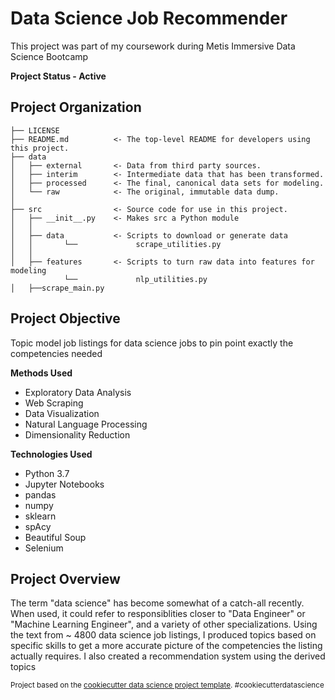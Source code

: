 Data Science Job Recommender
==============================

This project was part of my coursework during Metis Immersive Data Science Bootcamp

**Project Status - Active**

Project Organization
------------

    ├── LICENSE
    ├── README.md          <- The top-level README for developers using this project.
    ├── data
    │   ├── external       <- Data from third party sources.
    │   ├── interim        <- Intermediate data that has been transformed.
    │   ├── processed      <- The final, canonical data sets for modeling.
    │   └── raw            <- The original, immutable data dump.
    │
    ├── src                <- Source code for use in this project.
    │   ├── __init__.py    <- Makes src a Python module
    │   │
    │   ├── data           <- Scripts to download or generate data
    │   │       └──             scrape_utilities.py
    │   │
    │   ├── features       <- Scripts to turn raw data into features for modeling
                └──             nlp_utilities.py
    │   ├──scrape_main.py


**Project Objective**
--------------

Topic model job listings for data science jobs to pin point exactly the competencies needed

**Methods Used**
* Exploratory Data Analysis
* Web Scraping
* Data Visualization
* Natural Language Processing
* Dimensionality Reduction

**Technologies Used**
* Python 3.7
* Jupyter Notebooks
* pandas
* numpy
* sklearn
* spAcy
* Beautiful Soup
* Selenium

**Project Overview**
--------------
The term "data science" has become somewhat of a catch-all recently. When used, it could refer to responsiblities closer to "Data Engineer" or "Machine Learning Engineer", and a variety of other specializations. Using the text from ~ 4800 data science job listings, I produced topics based on specific skills to get a more accurate picture of the competencies the listing actually requires. I also created a recommendation system using the derived topics


<p><small>Project based on the <a target="_blank" href="https://drivendata.github.io/cookiecutter-data-science/">cookiecutter data science project template</a>. #cookiecutterdatascience</small></p>
